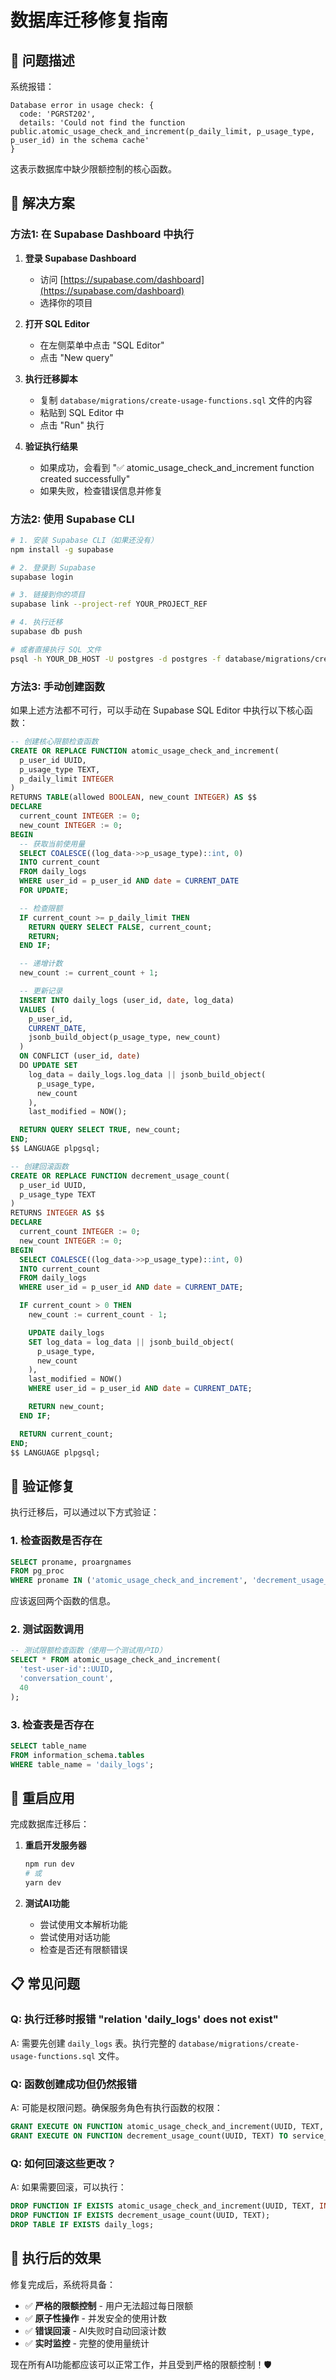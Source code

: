 # 数据库迁移修复指南

## 🚨 **问题描述**

系统报错：
```
Database error in usage check: {
  code: 'PGRST202',
  details: 'Could not find the function public.atomic_usage_check_and_increment(p_daily_limit, p_usage_type, p_user_id) in the schema cache'
}
```

这表示数据库中缺少限额控制的核心函数。

## 🔧 **解决方案**

### **方法1: 在 Supabase Dashboard 中执行**

1. **登录 Supabase Dashboard**
   - 访问 [https://supabase.com/dashboard](https://supabase.com/dashboard)
   - 选择你的项目

2. **打开 SQL Editor**
   - 在左侧菜单中点击 "SQL Editor"
   - 点击 "New query"

3. **执行迁移脚本**
   - 复制 `database/migrations/create-usage-functions.sql` 文件的内容
   - 粘贴到 SQL Editor 中
   - 点击 "Run" 执行

4. **验证执行结果**
   - 如果成功，会看到 "✅ atomic_usage_check_and_increment function created successfully"
   - 如果失败，检查错误信息并修复

### **方法2: 使用 Supabase CLI**

```bash
# 1. 安装 Supabase CLI（如果还没有）
npm install -g supabase

# 2. 登录到 Supabase
supabase login

# 3. 链接到你的项目
supabase link --project-ref YOUR_PROJECT_REF

# 4. 执行迁移
supabase db push

# 或者直接执行 SQL 文件
psql -h YOUR_DB_HOST -U postgres -d postgres -f database/migrations/create-usage-functions.sql
```

### **方法3: 手动创建函数**

如果上述方法都不可行，可以手动在 Supabase SQL Editor 中执行以下核心函数：

```sql
-- 创建核心限额检查函数
CREATE OR REPLACE FUNCTION atomic_usage_check_and_increment(
  p_user_id UUID,
  p_usage_type TEXT,
  p_daily_limit INTEGER
)
RETURNS TABLE(allowed BOOLEAN, new_count INTEGER) AS $$
DECLARE
  current_count INTEGER := 0;
  new_count INTEGER := 0;
BEGIN
  -- 获取当前使用量
  SELECT COALESCE((log_data->>p_usage_type)::int, 0)
  INTO current_count
  FROM daily_logs
  WHERE user_id = p_user_id AND date = CURRENT_DATE
  FOR UPDATE;

  -- 检查限额
  IF current_count >= p_daily_limit THEN
    RETURN QUERY SELECT FALSE, current_count;
    RETURN;
  END IF;

  -- 递增计数
  new_count := current_count + 1;

  -- 更新记录
  INSERT INTO daily_logs (user_id, date, log_data)
  VALUES (
    p_user_id,
    CURRENT_DATE,
    jsonb_build_object(p_usage_type, new_count)
  )
  ON CONFLICT (user_id, date)
  DO UPDATE SET
    log_data = daily_logs.log_data || jsonb_build_object(
      p_usage_type,
      new_count
    ),
    last_modified = NOW();

  RETURN QUERY SELECT TRUE, new_count;
END;
$$ LANGUAGE plpgsql;

-- 创建回滚函数
CREATE OR REPLACE FUNCTION decrement_usage_count(
  p_user_id UUID,
  p_usage_type TEXT
)
RETURNS INTEGER AS $$
DECLARE
  current_count INTEGER := 0;
  new_count INTEGER := 0;
BEGIN
  SELECT COALESCE((log_data->>p_usage_type)::int, 0)
  INTO current_count
  FROM daily_logs
  WHERE user_id = p_user_id AND date = CURRENT_DATE;

  IF current_count > 0 THEN
    new_count := current_count - 1;

    UPDATE daily_logs
    SET log_data = log_data || jsonb_build_object(
      p_usage_type,
      new_count
    ),
    last_modified = NOW()
    WHERE user_id = p_user_id AND date = CURRENT_DATE;

    RETURN new_count;
  END IF;

  RETURN current_count;
END;
$$ LANGUAGE plpgsql;
```

## 🧪 **验证修复**

执行迁移后，可以通过以下方式验证：

### **1. 检查函数是否存在**
```sql
SELECT proname, proargnames 
FROM pg_proc 
WHERE proname IN ('atomic_usage_check_and_increment', 'decrement_usage_count');
```

应该返回两个函数的信息。

### **2. 测试函数调用**
```sql
-- 测试限额检查函数（使用一个测试用户ID）
SELECT * FROM atomic_usage_check_and_increment(
  'test-user-id'::UUID, 
  'conversation_count', 
  40
);
```

### **3. 检查表是否存在**
```sql
SELECT table_name 
FROM information_schema.tables 
WHERE table_name = 'daily_logs';
```

## 🚀 **重启应用**

完成数据库迁移后：

1. **重启开发服务器**
   ```bash
   npm run dev
   # 或
   yarn dev
   ```

2. **测试AI功能**
   - 尝试使用文本解析功能
   - 尝试使用对话功能
   - 检查是否还有限额错误

## 📋 **常见问题**

### **Q: 执行迁移时报错 "relation 'daily_logs' does not exist"**
A: 需要先创建 `daily_logs` 表。执行完整的 `database/migrations/create-usage-functions.sql` 文件。

### **Q: 函数创建成功但仍然报错**
A: 可能是权限问题。确保服务角色有执行函数的权限：
```sql
GRANT EXECUTE ON FUNCTION atomic_usage_check_and_increment(UUID, TEXT, INTEGER) TO service_role;
GRANT EXECUTE ON FUNCTION decrement_usage_count(UUID, TEXT) TO service_role;
```

### **Q: 如何回滚这些更改？**
A: 如果需要回滚，可以执行：
```sql
DROP FUNCTION IF EXISTS atomic_usage_check_and_increment(UUID, TEXT, INTEGER);
DROP FUNCTION IF EXISTS decrement_usage_count(UUID, TEXT);
DROP TABLE IF EXISTS daily_logs;
```

## 🎯 **执行后的效果**

修复完成后，系统将具备：

- ✅ **严格的限额控制** - 用户无法超过每日限额
- ✅ **原子性操作** - 并发安全的使用计数
- ✅ **错误回滚** - AI失败时自动回滚计数
- ✅ **实时监控** - 完整的使用量统计

现在所有AI功能都应该可以正常工作，并且受到严格的限额控制！🛡️
